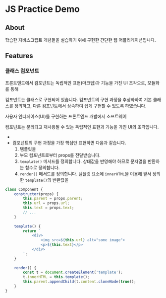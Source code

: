 # JS Practice Demo

## About
학습한 자바스크립트 개념들을 실습하기 위해 구현한 간단한 웹 어플리케이션입니다.



## Features

### 클래스 컴포넌트

프론트엔드에서 컴포넌트는 독립적인 표현(마크업)과 기능을 가진 UI 조각으로, 모듈화를 통해 

컴포넌트는 클래스로 구현되어 있습니다. 컴포넌트의 구현 과정을 추상화하여 기본 클래스를 정의하고,  다른 컴포넌트에서 상속하여 쉽게 구현할 수 있도록 하였습니다.





사용자 인터페이스(UI)를 구현하는 프론트엔드 개발에서 소프트웨어 

컴포넌트는 분리되고 재사용될 수 있는 독립적인 표현과 기능을 가진 UI의 조각입니다.



- 
- 컴포넌트의 구현 과정을 가장 핵심만 표현하면 다음과 같습니다.
  1. 템플릿을 
  2. 부모 컴포넌트로부터 props를 전달받습니다. 
  3. `template()` 메서드를 정의합니다. 상태값을 반영해야 하므로 문자열을 반환하는 함수로 정의합니다.
  4. `render()` 메서드를 정의합니다. 템플릿 요소에 `innerHTML`을 이용해 앞서 정의한 `template()`의 반환값을 

``` js
class Component {
    constructor(props) {
        this.parent = props.parent;
        this.url = props.url;
		this.text = props.text;
        // ...
    }
    
    template() {
        return `
			<div>
				<img src=${this.url} alt="some image">
				<p>${this.text}</p>
			</div>
		`;
    }
    
    render() {
        const t = document.createElement('template');
        t.innerHTML = this.template();
        this.parent.appendChild(t.content.cloneNode(true));
    }
}
```



